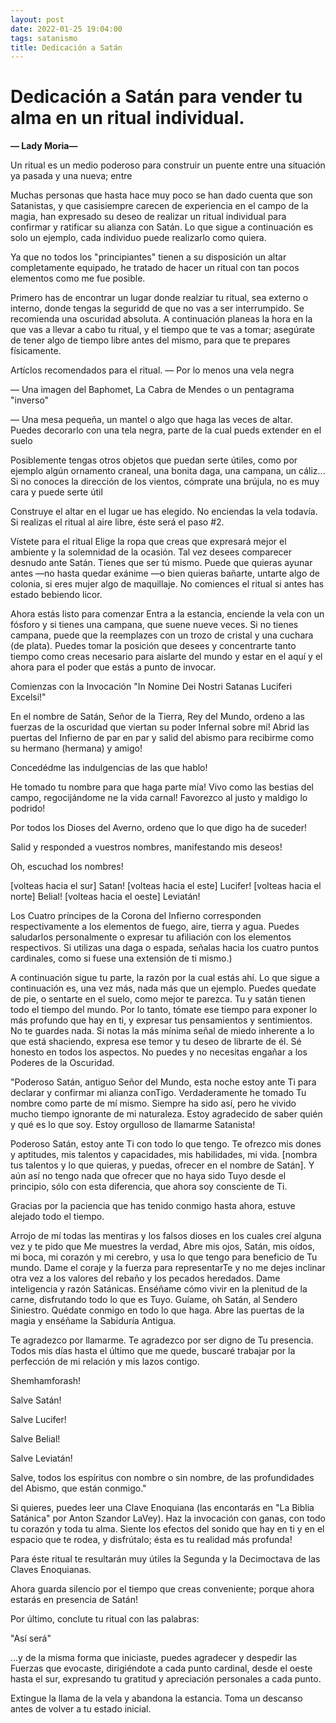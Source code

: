 ```yaml
---
layout: post
date: 2022-01-25 19:04:00
tags: satanismo
title: Dedicación a Satán
---
```


# Dedicación a Satán para vender tu alma en un ritual individual.

**— Lady Moria—**

Un ritual es un medio poderoso para construir un puente entre una situación ya pasada y una nueva; entre

Muchas personas que hasta hace muy poco se han dado cuenta que son Satanistas, y que casisiempre carecen de experiencia en el campo de la magia, han expresado su deseo de realizar un ritual individual para confirmar y ratificar su alianza con Satán. Lo que sigue a continuación es solo un ejemplo, cada individuo puede realizarlo como quiera.

Ya que no todos los "principiantes" tienen a su disposición un altar completamente equipado, he tratado de hacer un ritual con tan pocos elementos como me fue posible.

Primero has de encontrar un lugar donde realziar tu ritual, sea externo o interno, donde tengas la seguridd de que no vas a ser interrumpido. Se recomienda una oscuridad absoluta. A continuación planeas la hora en la que vas a llevar a cabo tu ritual, y el tiempo que te vas a tomar; asegúrate de tener algo de tiempo libre antes del mismo, para que te prepares físicamente.

Artíclos recomendados para el ritual.
— Por lo menos una vela negra

— Una imagen del Baphomet, La Cabra de Mendes o un pentagrama "inverso"

— Una mesa pequeña, un mantel o algo que haga las veces de altar.
Puedes decorarlo con una tela negra, parte de la cual pueds extender en el suelo

Posiblemente tengas otros objetos que puedan serte útiles, como por ejemplo algún ornamento craneal, una bonita daga, una campana, un cáliz...
Si no conoces la dirección de los vientos, cómprate una brújula, no es muy cara y puede serte útil

Construye el altar en el lugar ue has elegido. No enciendas la vela todavía.
Si realizas el ritual al aire libre, éste será el paso #2.

Vístete para el ritual
Elige la ropa que creas que expresará mejor el ambiente y la solemnidad de la ocasión. Tal vez desees comparecer desnudo ante Satán. Tienes que ser tú mismo. Puede que quieras ayunar antes —no hasta quedar exánime —o bien quieras bañarte, untarte algo de colonia, si eres mujer algo de maquillaje. No comiences el ritual si antes has estado bebiendo licor.

Ahora estás listo para comenzar
Entra a la estancia, enciende la vela con un fósforo y si tienes una campana, que suene nueve veces. Si no tienes campana, puede que la reemplazes con un trozo de cristal y una cuchara (de plata). Puedes tomar la posición que desees y concentrarte tanto tiempo como creas necesario para aislarte del mundo y estar en el aquí y el ahora para el poder que estás a punto de invocar.

Comienzas con la Invocación
"In Nomine Dei Nostri Satanas Luciferi Excelsi!"

En el nombre de Satán, Señor de la Tierra, Rey del Mundo, ordeno a las fuerzas de la oscuridad que viertan su poder Infernal sobre mí! Abrid las puertas del Infierno de par en par y salid del abismo para recibirme como su hermano (hermana) y amigo!

Concedédme las indulgencias de las que hablo!

He tomado tu nombre para que haga parte mía! Vivo como las bestias del campo, regocijándome ne la vida carnal! Favorezco al justo y maldigo lo podrido!

Por todos los Dioses del Averno, ordeno que lo que digo ha de suceder!

Salid y responded a vuestros nombres, manifestando mis deseos!

Oh, escuchad los nombres!

[volteas hacia el sur]
Satan!
[volteas hacia el este]
Lucifer!
[volteas hacia el norte]
Belial!
[volteas hacia el oeste]
Leviatán!

Los Cuatro príncipes de la Corona del Infierno corresponden respectivamente a los elementos de fuego, aire, tierra y agua. Puedes saludarlos personalmente o expresar tu afiliación con los elementos respectivos. Si utilizas una daga o espada, señalas hacia los cuatro puntos cardinales, como si fuese una extensión de ti mismo.)

A continuación sigue tu parte, la razón por la cual estás ahí. Lo que sigue a continuación es, una vez más, nada más que un ejemplo. Puedes quedate de pie, o sentarte en el suelo, como mejor te parezca. Tu y satán tienen todo el tiempo del mundo. Por lo tanto, tómate ese tiempo para exponer lo más profundo que hay en ti, y expresar tus pensamientos y sentimientos. No te guardes nada. Si notas la más mínima señal de miedo inherente a lo que está shaciendo, expresa ese temor y tu deseo de librarte de él. Sé honesto en todos los aspectos. No puedes y no necesitas engañar a los Poderes de la Oscuridad.

"Poderoso Satán, antiguo Señor del Mundo, esta noche estoy ante Ti para declarar y confirmar mi alianza conTigo. Verdaderamente he tomado Tu nombre como parte de mí mismo. Siempre ha sido así, pero he vivido mucho tiempo ignorante de mi naturaleza. Estoy agradecido de saber quién y qué es lo que soy. Estoy orgulloso de llamarme Satanista!

Poderoso Satán, estoy ante Ti con todo lo que tengo. Te ofrezco mis dones y aptitudes, mis talentos y capacidades, mis habilidades, mi vida. [nombra tus talentos y lo que quieras, y puedas, ofrecer en el nombre de Satán]. Y aún así no tengo nada que ofrecer que no haya sido Tuyo desde el principio, sólo con esta diferencia, que ahora soy consciente de Ti.

Gracias por la paciencia que has tenido conmigo hasta ahora, estuve alejado todo el tiempo.

Arrojo de mí todas las mentiras y los falsos dioses en los cuales creí alguna vez y te pido que Me muestres la verdad, Abre mis ojos, Satán, mis oídos, mi boca, mi corazón y mi cerebro, y usa lo que tengo para beneficio de Tu mundo. Dame el coraje y la fuerza para representarTe y no me dejes inclinar otra vez a los valores del rebaño y los pecados heredados. Dame inteligencia y razón Satánicas. Enséñame cómo vivir en la plenitud de la carne, disfrutando todo lo que es Tuyo. Guíame, oh Satán, al Sendero Siniestro. Quédate conmigo en todo lo que haga. Abre las puertas de la magia y enséñame la Sabiduría Antigua.

Te agradezco por llamarme. Te agradezco por ser digno de Tu presencia. Todos mis días hasta el último que me quede, buscaré trabajar por la perfección de mi relación y mis lazos contigo.

Shemhamforash!

Salve Satán!

Salve Lucifer!

Salve Belial!

Salve Leviatán!

Salve, todos los espíritus con nombre o sin nombre, de las profundidades del Abismo, que están conmigo."

Si quieres, puedes leer una Clave Enoquiana (las encontarás en "La Biblia Satánica" por Anton Szandor LaVey). Haz la invocación con ganas, con todo tu corazón y toda tu alma. Siente los efectos del sonido que hay en ti y en el espacio que te rodea, y disfrútalo; ésta es tu realidad más profunda!

Para éste ritual te resultarán muy útiles la Segunda y la Decimoctava de las Claves Enoquianas.

Ahora guarda silencio por el tiempo que creas conveniente; porque ahora estarás en presencia de Satán!

Por último, conclute tu ritual con las palabras:

"Así será"

...y de la misma forma que iniciaste, puedes agradecer y despedir las Fuerzas que evocaste, dirigiéndote a cada punto cardinal, desde el oeste hasta el sur, expresando tu gratitud y apreciación personales a cada punto.

Extingue la llama de la vela y abandona la estancia. Toma un descanso antes de volver a tu estado inicial.

